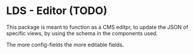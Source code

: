 # LDS - Editor (TODO)
This package is meant to function as a CMS editpr, to update the JSON of specific views, by using the schema in the components used.

The more config-fields the more editable fields.
